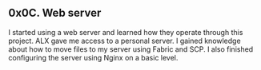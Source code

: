## 0x0C. Web server

I started using a web server and learned how they operate through this project. 
ALX gave me access to a personal server. I gained knowledge about how to move 
files to my server using Fabric and SCP. I also finished configuring the 
server using Nginx on a basic level.
